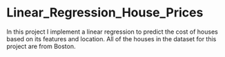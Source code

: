 # Linear_Regression_House_Prices
In this project I implement a linear regression to predict the cost of houses based on its features and location. All of the houses in the dataset for this project are from Boston.
